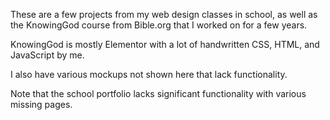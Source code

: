 These are a few projects from my web design classes in school, as well as the KnowingGod course from Bible.org that I worked on for a few years.

KnowingGod is mostly Elementor with a lot of handwritten CSS, HTML, and JavaScript by me. 

I also have various mockups not shown here that lack functionality.

Note that the school portfolio lacks significant functionality with various missing pages.
